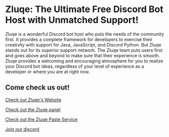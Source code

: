 # Zluqe: The Ultimate Free Discord Bot Host with Unmatched Support!

Zluqe is a wonderful Discord bot host who puts the needs of the community first. It provides a complete framework for developers to exercise their creativity with support for Java, JavaScript, and Discord Python. But Zluqe stands out for its superior support network. The Zluqe team puts users first and goes above and beyond to make sure that their experience is smooth. Zluqe provides a welcoming and encouraging atmosphere for you to realize your Discord bot ideas, regardless of your level of experience as a developer or where you are at right now.

## Come check us out!
[Check out Zluqe's Website](https://zluqe.com/)

[Check out the Zluqe panel](https://panel.zluqe.com/)

[Check out the Zluqe Paste Service](https://paste.zluqe.com/)

[Join our discord](https://discord.gg/D8rjRN3uJQ)
